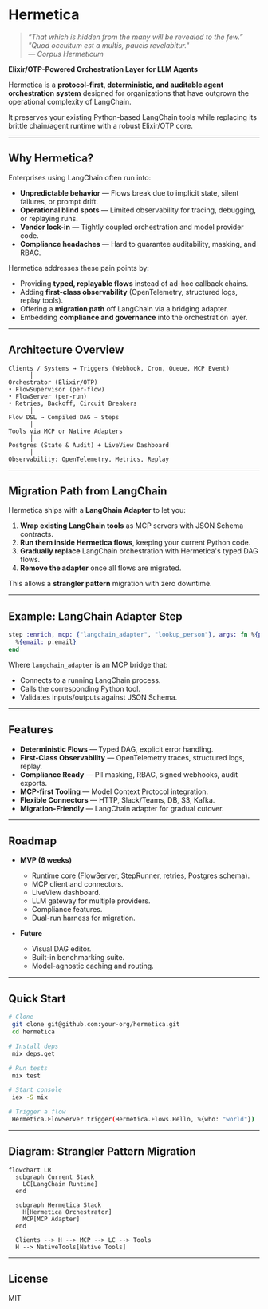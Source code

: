 # Hermetica

> *“That which is hidden from the many will be revealed to the few.”*  
> *"Quod occultum est a multis, paucis revelabitur."*  
> — *Corpus Hermeticum*

**Elixir/OTP-Powered Orchestration Layer for LLM Agents**

Hermetica is a **protocol-first, deterministic, and auditable agent orchestration system** designed for organizations that have outgrown the operational complexity of LangChain. 

It preserves your existing Python-based LangChain tools while replacing its brittle chain/agent runtime with a robust Elixir/OTP core.

---

## Why Hermetica?

Enterprises using LangChain often run into:

* **Unpredictable behavior** — Flows break due to implicit state, silent failures, or prompt drift.
* **Operational blind spots** — Limited observability for tracing, debugging, or replaying runs.
* **Vendor lock-in** — Tightly coupled orchestration and model provider code.
* **Compliance headaches** — Hard to guarantee auditability, masking, and RBAC.

Hermetica addresses these pain points by:

* Providing **typed, replayable flows** instead of ad-hoc callback chains.
* Adding **first-class observability** (OpenTelemetry, structured logs, replay tools).
* Offering a **migration path** off LangChain via a bridging adapter.
* Embedding **compliance and governance** into the orchestration layer.

---

## Architecture Overview

```text
Clients / Systems → Triggers (Webhook, Cron, Queue, MCP Event)
      │
Orchestrator (Elixir/OTP)
• FlowSupervisor (per-flow)
• FlowServer (per-run)
• Retries, Backoff, Circuit Breakers
      │
Flow DSL → Compiled DAG → Steps
      │
Tools via MCP or Native Adapters
      │
Postgres (State & Audit) + LiveView Dashboard
      │
Observability: OpenTelemetry, Metrics, Replay
```

---

## Migration Path from LangChain

Hermetica ships with a **LangChain Adapter** to let you:

1. **Wrap existing LangChain tools** as MCP servers with JSON Schema contracts.
2. **Run them inside Hermetica flows**, keeping your current Python code.
3. **Gradually replace** LangChain orchestration with Hermetica's typed DAG flows.
4. **Remove the adapter** once all flows are migrated.

This allows a **strangler pattern** migration with zero downtime.

---

## Example: LangChain Adapter Step

```elixir
step :enrich, mcp: {"langchain_adapter", "lookup_person"}, args: fn %{parse: p} ->
  %{email: p.email}
end
```

Where `langchain_adapter` is an MCP bridge that:

* Connects to a running LangChain process.
* Calls the corresponding Python tool.
* Validates inputs/outputs against JSON Schema.

---

## Features

* **Deterministic Flows** — Typed DAG, explicit error handling.
* **First-Class Observability** — OpenTelemetry traces, structured logs, replay.
* **Compliance Ready** — PII masking, RBAC, signed webhooks, audit exports.
* **MCP-first Tooling** — Model Context Protocol integration.
* **Flexible Connectors** — HTTP, Slack/Teams, DB, S3, Kafka.
* **Migration-Friendly** — LangChain adapter for gradual cutover.

---

## Roadmap

* **MVP (6 weeks)**

  * Runtime core (FlowServer, StepRunner, retries, Postgres schema).
  * MCP client and connectors.
  * LiveView dashboard.
  * LLM gateway for multiple providers.
  * Compliance features.
  * Dual-run harness for migration.

* **Future**

  * Visual DAG editor.
  * Built-in benchmarking suite.
  * Model-agnostic caching and routing.

---

## Quick Start

```bash
# Clone
 git clone git@github.com:your-org/hermetica.git
 cd hermetica

# Install deps
 mix deps.get

# Run tests
 mix test

# Start console
 iex -S mix

# Trigger a flow
 Hermetica.FlowServer.trigger(Hermetica.Flows.Hello, %{who: "world"})
```

---

## Diagram: Strangler Pattern Migration

```mermaid
flowchart LR
  subgraph Current Stack
    LC[LangChain Runtime]
  end

  subgraph Hermetica Stack
    H[Hermetica Orchestrator]
    MCP[MCP Adapter]
  end

  Clients --> H --> MCP --> LC --> Tools
  H --> NativeTools[Native Tools]
```

---

## License

MIT
